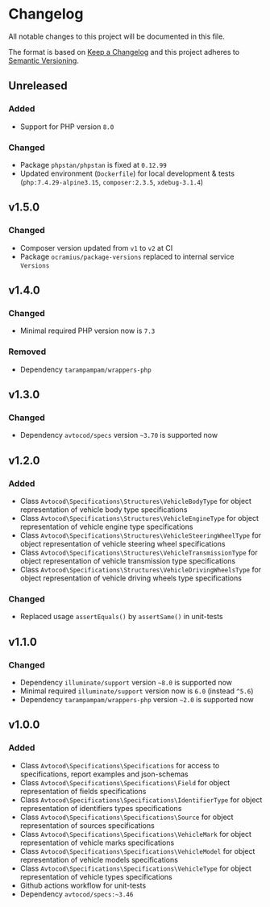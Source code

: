 # Changelog

All notable changes to this project will be documented in this file.

The format is based on [Keep a Changelog][keepachangelog] and this project adheres to [Semantic Versioning][semver].

## Unreleased

### Added

- Support for PHP version `8.0`

### Changed

- Package `phpstan/phpstan` is fixed at `0.12.99`
- Updated environment (`Dockerfile`) for local development & tests (`php:7.4.29-alpine3.15`, `composer:2.3.5`, `xdebug-3.1.4`)

## v1.5.0

### Changed

- Composer version updated from `v1` to `v2` at CI
- Package `ocramius/package-versions` replaced to internal service `Versions`

## v1.4.0

### Changed

- Minimal required PHP version now is `7.3`

### Removed

- Dependency `tarampampam/wrappers-php`

## v1.3.0

### Changed

- Dependency `avtocod/specs` version `~3.70` is supported now

## v1.2.0

### Added

- Class `Avtocod\Specifications\Structures\VehicleBodyType` for object representation of vehicle body type specifications
- Class `Avtocod\Specifications\Structures\VehicleEngineType` for object representation of vehicle engine type specifications
- Class `Avtocod\Specifications\Structures\VehicleSteeringWheelType` for object representation of vehicle steering wheel specifications
- Class `Avtocod\Specifications\Structures\VehicleTransmissionType` for object representation of vehicle transmission type specifications
- Class `Avtocod\Specifications\Structures\VehicleDrivingWheelsType` for object representation of vehicle driving wheels type specifications

### Changed

- Replaced usage `assertEquals()` by `assertSame()` in unit-tests

## v1.1.0

### Changed

- Dependency `illuminate/support` version `~8.0` is supported now
- Minimal required `illuminate/support` version now is `6.0` (instead `^5.6`)
- Dependency `tarampampam/wrappers-php` version `~2.0` is supported now

## v1.0.0

### Added

- Class `Avtocod\Specifications\Specifications` for access to specifications, report examples and json-schemas
- Class `Avtocod\Specifications\Specifications\Field` for object representation of fields specifications
- Class `Avtocod\Specifications\Specifications\IdentifierType` for object representation of identifiers types specifications
- Class `Avtocod\Specifications\Specifications\Source` for object representation of sources specifications
- Class `Avtocod\Specifications\Specifications\VehicleMark` for object representation of vehicle marks specifications
- Class `Avtocod\Specifications\Specifications\VehicleModel` for object representation of vehicle models specifications
- Class `Avtocod\Specifications\Specifications\VehicleType` for object representation of vehicle types specifications
- Github actions workflow for unit-tests
- Dependency `avtocod/specs:~3.46`

[keepachangelog]:https://keepachangelog.com/en/1.0.0/
[semver]:https://semver.org/spec/v2.0.0.html

